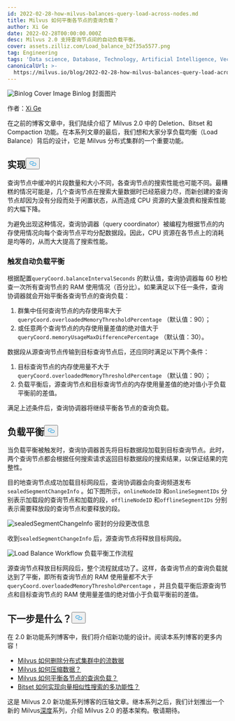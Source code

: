 ```yaml
---
id: 2022-02-28-how-milvus-balances-query-load-across-nodes.md
title: Milvus 如何平衡各节点的查询负载？
author: Xi Ge
date: 2022-02-28T00:00:00.000Z
desc: Milvus 2.0 支持查询节点间的自动负载平衡。
cover: assets.zilliz.com/Load_balance_b2f35a5577.png
tag: Engineering
tags: 'Data science, Database, Technology, Artificial Intelligence, Vector Management'
canonicalUrl: >-
  https://milvus.io/blog/2022-02-28-how-milvus-balances-query-load-across-nodes.md
---
```

<p>
  
   <span class="img-wrapper"> <img translate="no" src="https://assets.zilliz.com/Load_balance_b2f35a5577.png" alt="Binlog Cover Image" class="doc-image" id="binlog-cover-image" />
   </span> <span class="img-wrapper"> <span>Binlog 封面图片</span> </span></p>
<p>作者：<a href="https://github.com/xige-16">Xi Ge</a></p>
<p>在之前的博客文章中，我们陆续介绍了 Milvus 2.0 中的 Deletion、Bitset 和 Compaction 功能。在本系列文章的最后，我们想和大家分享负载均衡（Load Balance）背后的设计，它是 Milvus 分布式集群的一个重要功能。</p>
<h2 id="Implementation" class="common-anchor-header">实现<button data-href="#Implementation" class="anchor-icon" translate="no">
      <svg translate="no"
        aria-hidden="true"
        focusable="false"
        height="20"
        version="1.1"
        viewBox="0 0 16 16"
        width="16"
      >
        <path
          fill="#0092E4"
          fill-rule="evenodd"
          d="M4 9h1v1H4c-1.5 0-3-1.69-3-3.5S2.55 3 4 3h4c1.45 0 3 1.69 3 3.5 0 1.41-.91 2.72-2 3.25V8.59c.58-.45 1-1.27 1-2.09C10 5.22 8.98 4 8 4H4c-.98 0-2 1.22-2 2.5S3 9 4 9zm9-3h-1v1h1c1 0 2 1.22 2 2.5S13.98 12 13 12H9c-.98 0-2-1.22-2-2.5 0-.83.42-1.64 1-2.09V6.25c-1.09.53-2 1.84-2 3.25C6 11.31 7.55 13 9 13h4c1.45 0 3-1.69 3-3.5S14.5 6 13 6z"
        ></path>
      </svg>
    </button></h2><p>查询节点中缓冲的片段数量和大小不同，各查询节点的搜索性能也可能不同。最糟糕的情况可能是，几个查询节点在搜索大量数据时已经筋疲力尽，而新创建的查询节点却因为没有分段而处于闲置状态，从而造成 CPU 资源的大量浪费和搜索性能的大幅下降。</p>
<p>为避免出现这种情况，查询协调器（query coordinator）被编程为根据节点的内存使用情况向每个查询节点平均分配数据段。因此，CPU 资源在各节点上的消耗是均等的，从而大大提高了搜索性能。</p>
<h3 id="Trigger-automatic-load-balance" class="common-anchor-header">触发自动负载平衡</h3><p>根据配置<code translate="no">queryCoord.balanceIntervalSeconds</code> 的默认值，查询协调器每 60 秒检查一次所有查询节点的 RAM 使用情况（百分比）。如果满足以下任一条件，查询协调器就会开始平衡各查询节点的查询负载：</p>
<ol>
<li>群集中任何查询节点的内存使用率大于<code translate="no">queryCoord.overloadedMemoryThresholdPercentage</code> （默认值：90）；</li>
<li>或任意两个查询节点的内存使用量差值的绝对值大于<code translate="no">queryCoord.memoryUsageMaxDifferencePercentage</code> （默认值：30）。</li>
</ol>
<p>数据段从源查询节点传输到目标查询节点后，还应同时满足以下两个条件：</p>
<ol>
<li>目标查询节点的内存使用量不大于<code translate="no">queryCoord.overloadedMemoryThresholdPercentage</code> （默认值：90）；</li>
<li>负载平衡后，源查询节点和目标查询节点的内存使用量差值的绝对值小于负载平衡前的差值。</li>
</ol>
<p>满足上述条件后，查询协调器将继续平衡各节点的查询负载。</p>
<h2 id="Load-balance" class="common-anchor-header">负载平衡<button data-href="#Load-balance" class="anchor-icon" translate="no">
      <svg translate="no"
        aria-hidden="true"
        focusable="false"
        height="20"
        version="1.1"
        viewBox="0 0 16 16"
        width="16"
      >
        <path
          fill="#0092E4"
          fill-rule="evenodd"
          d="M4 9h1v1H4c-1.5 0-3-1.69-3-3.5S2.55 3 4 3h4c1.45 0 3 1.69 3 3.5 0 1.41-.91 2.72-2 3.25V8.59c.58-.45 1-1.27 1-2.09C10 5.22 8.98 4 8 4H4c-.98 0-2 1.22-2 2.5S3 9 4 9zm9-3h-1v1h1c1 0 2 1.22 2 2.5S13.98 12 13 12H9c-.98 0-2-1.22-2-2.5 0-.83.42-1.64 1-2.09V6.25c-1.09.53-2 1.84-2 3.25C6 11.31 7.55 13 9 13h4c1.45 0 3-1.69 3-3.5S14.5 6 13 6z"
        ></path>
      </svg>
    </button></h2><p>当负载平衡被触发时，查询协调器首先将目标数据段加载到目标查询节点。此时，两个查询节点都会根据任何搜索请求返回目标数据段的搜索结果，以保证结果的完整性。</p>
<p>目的地查询节点成功加载目标网段后，查询协调器会向查询频道发布<code translate="no">sealedSegmentChangeInfo</code> 。如下图所示，<code translate="no">onlineNodeID</code> 和<code translate="no">onlineSegmentIDs</code> 分别表示加载段的查询节点和加载的段，<code translate="no">offlineNodeID</code> 和<code translate="no">offlineSegmentIDs</code> 分别表示需要释放段的查询节点和要释放的段。</p>
<p>
  
   <span class="img-wrapper"> <img translate="no" src="https://assets.zilliz.com/20220228_145413_f253cec15b.png" alt="sealedSegmentChangeInfo" class="doc-image" id="sealedsegmentchangeinfo" />
   </span> <span class="img-wrapper"> <span>密封的分段更改信息</span> </span></p>
<p>收到<code translate="no">sealedSegmentChangeInfo</code> 后，源查询节点将释放目标网段。</p>
<p>
  
   <span class="img-wrapper"> <img translate="no" src="https://assets.zilliz.com/20220228_145436_2604bc57a5.png" alt="Load Balance Workflow" class="doc-image" id="load-balance-workflow" />
   </span> <span class="img-wrapper"> <span>负载平衡工作流程</span> </span></p>
<p>源查询节点释放目标网段后，整个流程就成功了。这样，各查询节点的查询负载就达到了平衡，即所有查询节点的 RAM 使用量都不大于<code translate="no">queryCoord.overloadedMemoryThresholdPercentage</code> ，并且负载平衡后源查询节点和目标查询节点的 RAM 使用量差值的绝对值小于负载平衡前的差值。</p>
<h2 id="Whats-next" class="common-anchor-header">下一步是什么？<button data-href="#Whats-next" class="anchor-icon" translate="no">
      <svg translate="no"
        aria-hidden="true"
        focusable="false"
        height="20"
        version="1.1"
        viewBox="0 0 16 16"
        width="16"
      >
        <path
          fill="#0092E4"
          fill-rule="evenodd"
          d="M4 9h1v1H4c-1.5 0-3-1.69-3-3.5S2.55 3 4 3h4c1.45 0 3 1.69 3 3.5 0 1.41-.91 2.72-2 3.25V8.59c.58-.45 1-1.27 1-2.09C10 5.22 8.98 4 8 4H4c-.98 0-2 1.22-2 2.5S3 9 4 9zm9-3h-1v1h1c1 0 2 1.22 2 2.5S13.98 12 13 12H9c-.98 0-2-1.22-2-2.5 0-.83.42-1.64 1-2.09V6.25c-1.09.53-2 1.84-2 3.25C6 11.31 7.55 13 9 13h4c1.45 0 3-1.69 3-3.5S14.5 6 13 6z"
        ></path>
      </svg>
    </button></h2><p>在 2.0 新功能系列博客中，我们将介绍新功能的设计。阅读本系列博客的更多内容！</p>
<ul>
<li><a href="https://milvus.io/blog/2022-02-07-how-milvus-deletes-streaming-data-in-distributed-cluster.md">Milvus 如何删除分布式集群中的流数据</a></li>
<li><a href="https://milvus.io/blog/2022-2-21-compact.md">Milvus 如何压缩数据？</a></li>
<li><a href="https://milvus.io/blog/2022-02-28-how-milvus-balances-query-load-across-nodes.md">Milvus 如何平衡各节点的查询负载？</a></li>
<li><a href="https://milvus.io/blog/2022-2-14-bitset.md">Bitset 如何实现向量相似性搜索的多功能性？</a></li>
</ul>
<p>这是 Milvus 2.0 新功能系列博客的压轴文章。继本系列之后，我们计划推出一个新的 Milvus<a href="https://milvus.io/blog/deep-dive-1-milvus-architecture-overview.md">深度</a>系列，介绍 Milvus 2.0 的基本架构。敬请期待。</p>
